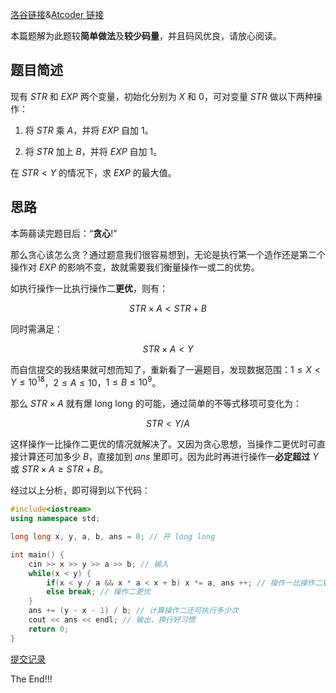 [洛谷链接](https://www.luogu.com.cn/problem/AT_abc180_d)&[Atcoder 链接](https://atcoder.jp/contests/abc180/tasks/abc180_d)

本篇题解为此题较**简单做法**及**较少码量**，并且码风优良，请放心阅读。

## 题目简述

现有 $STR$ 和 $EXP$ 两个变量，初始化分别为 $X$ 和 $0$，可对变量 $STR$ 做以下两种操作：

1. 将 $STR$ 乘 $A$，并将 $EXP$ 自加 $1$。

2. 将 $STR$ 加上 $B$，并将 $EXP$ 自加 $1$。

在 $STR < Y$ 的情况下，求 $EXP$ 的最大值。

## 思路

本蒟蒻读完题目后：“**贪心**!”

那么贪心该怎么贪？通过题意我们很容易想到，无论是执行第一个造作还是第二个操作对 $EXP$ 的影响不变，故就需要我们衡量操作一或二的优势。

如执行操作一比执行操作二**更优**，则有：

$$STR \times A < STR + B$$

同时需满足：

$$STR \times A < Y$$

而自信提交的我结果就可想而知了，重新看了一遍题目，发现数据范围：$1 \le X < Y \le 10^{18}$，$2 \le A \le 10$，$1 \le B \le 10^9$。

那么 $STR \times A$ 就有爆 $\text{long long}$ 的可能，通过简单的不等式移项可变化为：

$$STR < Y / A$$

这样操作一比操作二更优的情况就解决了。又因为贪心思想，当操作二更优时可直接计算还可加多少 $B$，直接加到 $ans$ 里即可，因为此时再进行操作一**必定超过** $Y$ 或 $STR \times A \ge STR + B$。

经过以上分析，即可得到以下代码：

```cpp
#include<iostream>
using namespace std;

long long x, y, a, b, ans = 0; // 开 long long

int main() {
    cin >> x >> y >> a >> b; // 输入
    while(x < y) {
        if(x < y / a && x * a < x + b) x *= a, ans ++; // 操作一比操作二更优，防止爆 long long 优化
        else break; // 操作二更优
    }
    ans += (y - x - 1) / b; // 计算操作二还可执行多少次
    cout << ans << endl; // 输出，换行好习惯
    return 0; 
}
```

[提交记录](https://cdn.luogu.com.cn/upload/image_hosting/adgq8gdw.png)

$\text{The End!!!}$